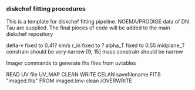 ### diskchef fitting procedures

This is a template for diskchef fitting pipeline. NOEMA/PRODIGE data of DN Tau are supplied. 
The final pieces of code will be added to the main diskchef repository

delta-v fixed to 0.41? km/s
r_in fixed to ?
alpha_T fixed to  0.55
midplane_T constrain should be very narrow [9, 15]
mass constrain should be narrow

Imager commands to generate fits files from uvtables

READ UV file
UV_MAP
CLEAN
WRITE CELAN savefilename
FITS "imaged.fits" FROM imaged.lmv-clean /OVERWRITE
